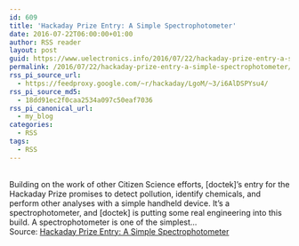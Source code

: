```yaml
---
id: 609
title: 'Hackaday Prize Entry: A Simple Spectrophotometer'
date: 2016-07-22T06:00:00+01:00
author: RSS reader
layout: post
guid: https://www.uelectronics.info/2016/07/22/hackaday-prize-entry-a-simple-spectrophotometer/
permalink: /2016/07/22/hackaday-prize-entry-a-simple-spectrophotometer/
rss_pi_source_url:
  - https://feedproxy.google.com/~r/hackaday/LgoM/~3/i6AlDSPYsu4/
rss_pi_source_md5:
  - 18dd91ec2f0caa2534a097c50eaf7036
rss_pi_canonical_url:
  - my_blog
categories:
  - RSS
tags:
  - RSS
---
```

&#013;  
Building on the work of other Citizen Science efforts, [doctek]’s entry for the Hackaday Prize promises to detect pollution, identify chemicals, and perform other analyses with a simple handheld device. It’s a spectrophotometer, and [doctek] is putting some real engineering into this build. A spectrophotometer is one of the simplest…&#013;  
Source: <a href="https://feedproxy.google.com/~r/hackaday/LgoM/~3/i6AlDSPYsu4/" target="_blank">Hackaday Prize Entry: A Simple Spectrophotometer</a>
